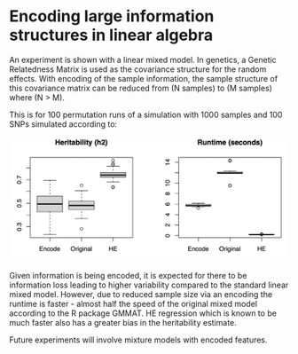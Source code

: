 # Encoding large information structures in linear algebra

An experiment is shown with a linear mixed model. In genetics, a Genetic Relatedness Matrix is used as the covariance structure for the random effects. With encoding of the sample information, the sample structure of this covariance matrix can be reduced from (N samples) to (M samples) where (N > M).

This is for 100 permutation runs of a simulation with 1000 samples and 100 SNPs simulated according to:


![alt text](https://raw.githubusercontent.com/AskExplain/encoding_information/alpha_test_v2022.1/figures/encoded_vs_original_mixed_model.png)


Given information is being encoded, it is expected for there to be information loss leading to higher variability compared to the standard linear mixed model. However, due to reduced sample size via an encoding the runtime is faster - almost half the speed of the original mixed model according to the R package GMMAT. HE regression which is known to be much faster also has a greater bias in the heritability estimate.

Future experiments will involve mixture models with encoded features.

